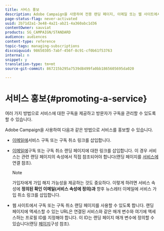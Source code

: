 ```yaml
---
title: 서비스 홍보
description: Adobe Campaign을 사용하여 전용 랜딩 페이지, 이메일 또는 웹 사이트에서 직접 서비스를 홍보하고 고객의 참여를 유도할 수 있습니다.
page-status-flag: never-activated
uuid: 2b71d2a1-3e48-4a21-ab21-4a360abc1d36
contentOwner: sauviat
products: SG_CAMPAIGN/STANDARD
audience: audiences
content-type: reference
topic-tags: managing-subscriptions
discoiquuid: 98650305-7abf-456f-8c91-cf0b61f53763
internal: n
snippet: y
translation-type: tm+mt
source-git-commit: 867215b295a7539d8499fa0bb1865605695da020

---
```



# 서비스 홍보{#promoting-a-service}

여러 가지 방법으로 서비스에 대한 구독을 제공하고 방문자가 구독을 관리할 수 있도록 할 수 있습니다.

Adobe Campaign을 사용하여 다음과 같은 방법으로 서비스를 홍보할 수 있습니다.

* [이메일에](../../designing/using/links.md#inserting-a-link)서비스 구독 또는 구독 취소 링크를 삽입합니다.

* [이메일에](../../designing/using/links.md)구독 또는 구독 취소 랜딩 페이지에 대한 링크를 삽입합니다. 이 경우 서비스는 관련 랜딩 페이지의 속성에서 직접 참조되어야 합니다(랜딩 페이지를 [서비스에](../../channels/using/configuring-landing-page.md#linking-a-landing-page-to-a-service)연결 참조).

   >[!NOTE]
   >
   >가입자에게 가입 해지 가능성을 제공하는 것도 중요하다. 이렇게 하려면 서비스 속성에 <b>정의된 확인 이메일(서비스 속성에 정의)과</b> 향후 뉴스레터 이메일에 서비스 가입 취소 링크를 삽입합니다.

* 웹 사이트에서 구독 또는 구독 취소 랜딩 페이지를 사용할 수 있도록 합니다. 랜딩 페이지에 액세스할 수 있는 URL은 연결된 서비스와 같은 매개 변수와 여기에 액세스하는 프로필 ID를 지정해야 합니다. 이 ID는 랜딩 페이지 매개 변수에 정의할 수 있습니다(랜딩 [페이지](../../channels/using/configuring-landing-page.md)구성 참조).
